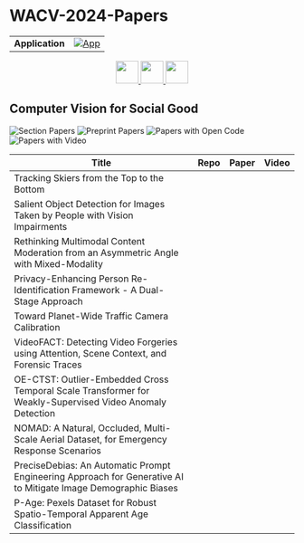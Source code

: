# WACV-2024-Papers

<table>
    <tr>
        <td><strong>Application</strong></td>
        <td>
            <a href="https://huggingface.co/spaces/DmitryRyumin/NewEraAI-Papers" style="float:left;">
                <img src="https://img.shields.io/badge/🤗-NewEraAI--Papers-FFD21F.svg" alt="App" />
            </a>
        </td>
    </tr>
</table>

<div align="center">
    <a href="https://github.com/DmitryRyumin/WACV-2024-Papers/blob/main/sections/smartphones_end_user_devices.md">
        <img src="https://cdn.jsdelivr.net/gh/DmitryRyumin/NewEraAI-Papers@main/images/left.svg" width="40" alt="" />
    </a>
    <a href="https://github.com/DmitryRyumin/WACV-2024-Papers/">
        <img src="https://cdn.jsdelivr.net/gh/DmitryRyumin/NewEraAI-Papers@main/images/home.svg" width="40" alt="" />
    </a>
    <a href="https://github.com/DmitryRyumin/WACV-2024-Papers/blob/main/sections/structural_engineering_civil_engineering.md">
        <img src="https://cdn.jsdelivr.net/gh/DmitryRyumin/NewEraAI-Papers@main/images/right.svg" width="40" alt="" />
    </a>
</div>

## Computer Vision for Social Good

![Section Papers](https://img.shields.io/badge/Section%20Papers-soon-42BA16) ![Preprint Papers](https://img.shields.io/badge/Preprint%20Papers-soon-b31b1b) ![Papers with Open Code](https://img.shields.io/badge/Papers%20with%20Open%20Code-soon-1D7FBF) ![Papers with Video](https://img.shields.io/badge/Papers%20with%20Video-soon-FF0000)

| **Title** | **Repo** | **Paper** | **Video** |
|-----------|:--------:|:---------:|:---------:|
| Tracking Skiers from the Top to the Bottom |  |  |  |
| Salient Object Detection for Images Taken by People with Vision Impairments |  |  |  |
| Rethinking Multimodal Content Moderation from an Asymmetric Angle with Mixed-Modality |  |  |  |
| Privacy-Enhancing Person Re-Identification Framework - A Dual-Stage Approach |  |  |  |
| Toward Planet-Wide Traffic Camera Calibration |  |  |  |
| VideoFACT: Detecting Video Forgeries using Attention, Scene Context, and Forensic Traces |  |  |  |
| OE-CTST: Outlier-Embedded Cross Temporal Scale Transformer for Weakly-Supervised Video Anomaly Detection |  |  |  |
| NOMAD: A Natural, Occluded, Multi-Scale Aerial Dataset, for Emergency Response Scenarios |  |  |  |
| PreciseDebias: An Automatic Prompt Engineering Approach for Generative AI to Mitigate Image Demographic Biases |  |  |  |
| P-Age: Pexels Dataset for Robust Spatio-Temporal Apparent Age Classification |  |  |  |
